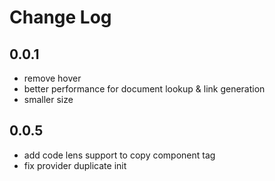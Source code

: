 # Change Log

## 0.0.1

- remove hover
- better performance for document lookup & link generation
- smaller size

## 0.0.5

- add code lens support to copy component tag
- fix provider duplicate init
